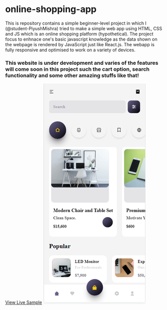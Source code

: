 # online-shopping-app

This is repository contains a simple beginner-level project in which I (@student-PiyushMishra) tried to make a simple web app using HTML, CSS and JS which is an online shopping platform (hypothetical). The project focus to enhnace one's basic javascript knowledge as the data shown on the webpage is rendered by JavaScript just like React.js. The webapp is fully responsive and optimised to work on a variety of devices.

<h3>This website is under development and varies of the features will come soon in this project such the cart option, search functionality and some other amazing stuffs like that!</h3>

<a href="https://student-piyushmishra.github.io/js-shopping-app/">View Live Sample</a>
<img src="./Assets/sample.png">
